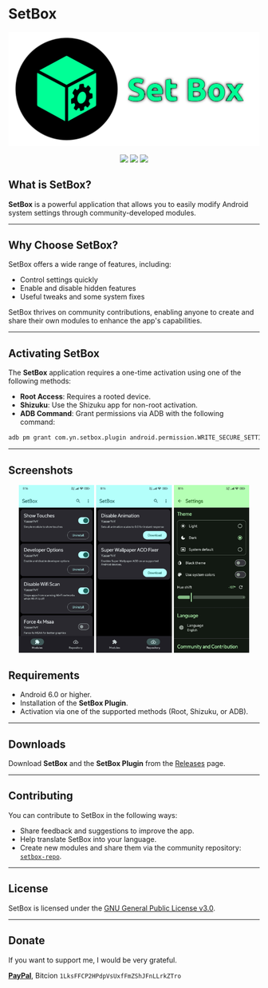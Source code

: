 # SetBox
![Logo](https://github.com/YasserNull/setbox/blob/main/docs/images/logo.png)
<p align="center">
  <img src="https://img.shields.io/github/downloads/YasserNull/setbox/total?label=Downloads"/>
  <img src="https://img.shields.io/github/v/release/YasserNull/setbox?include_prereleases&label=Release"/>
  <img src="https://img.shields.io/badge/License-GPLv3-blue.svg"/>
</p>

## What is SetBox?

**SetBox** is a powerful application that allows you to easily modify Android system settings through community-developed modules.

---

## Why Choose SetBox?

SetBox offers a wide range of features, including:

- Control settings quickly
- Enable and disable hidden features
- Useful tweaks and some system fixes

SetBox thrives on community contributions, enabling anyone to create and share their own modules to enhance the app's capabilities.

---

## Activating SetBox

The **SetBox** application requires a one-time activation using one of the following methods:

- **Root Access**: Requires a rooted device.
- **Shizuku**: Use the Shizuku app for non-root activation.
- **ADB Command**: Grant permissions via ADB with the following command:

```bash
adb pm grant com.yn.setbox.plugin android.permission.WRITE_SECURE_SETTINGS
```

---

## Screenshots
<p align="center">
  <img src="https://github.com/YasserNull/setbox/blob/main/docs/images/Screenshot_2025-06-27-21-15-26-014_com.yn.setbox.jpg" width="30%">
  <img src="https://github.com/YasserNull/setbox/blob/main/docs/images/Screenshot_2025-06-27-21-15-35-443_com.yn.setbox.jpg" width="30%">
  <img src="https://github.com/YasserNull/setbox/blob/main/docs/images/Screenshot_2025-06-27-21-16-01-143_com.yn.setbox.jpg" width="30%">
</p>

## Requirements

- Android 6.0 or higher.
- Installation of the **SetBox Plugin**.
- Activation via one of the supported methods (Root, Shizuku, or ADB).

---

## Downloads

Download **SetBox** and the **SetBox Plugin** from the [Releases](https://github.com/YasserNull/setbox/releases) page.

---

## Contributing

You can contribute to SetBox in the following ways:

- Share feedback and suggestions to improve the app.
- Help translate SetBox into your language.
- Create new modules and share them via the community repository: [`setbox-repo`](https://github.com/YasserNull/setbox-repo).

---

## License

SetBox is licensed under the [GNU General Public License v3.0](LICENSE).

---

## Donate

If you want to support me, I would be very grateful. 

[**PayPal**](https://www.paypal.com/ncp/payment/7X44EWSM9KAVW), 
Bitcion
`1LksFFCP2HPdpVsUxfFmZShJFnLLrkZTro`
